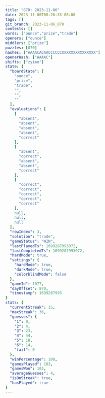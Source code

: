 ```yaml
---
title: "870: 2023-11-06"
date: 2023-11-06T08:26:33-08:00
tags: []
git_branch: 2023-11-06_870
contests: []
words: ["ounce","prize","trade"]
openers: ["ounce"]
middlers: ["prize"]
puzzles: [870]
hashes: ["AAAACACAACCCCCCXXXXXXXXXXXXXXX"]
openerHash: ["AAAAC"]
shifts: ["zyimo"]
state: {
  "boardState": [
    "ounce",
    "prize",
    "trade",
    "",
    "",
    ""
  ],
  "evaluations": [
    [
      "absent",
      "absent",
      "absent",
      "absent",
      "correct"
    ],
    [
      "absent",
      "correct",
      "absent",
      "absent",
      "correct"
    ],
    [
      "correct",
      "correct",
      "correct",
      "correct",
      "correct"
    ],
    null,
    null,
    null
  ],
  "rowIndex": 3,
  "solution": "trade",
  "gameStatus": "WIN",
  "lastPlayedTs": 1699287993072,
  "lastCompletedTs": 1699287993072,
  "hardMode": true,
  "settings": {
    "hardMode": true,
    "darkMode": true,
    "colorblindMode": false
  },
  "gameId": 1077,
  "dayOffset": 870,
  "timestamp": 1699287993
}
stats: {
  "currentStreak": 15,
  "maxStreak": 36,
  "guesses": {
    "1": 0,
    "2": 4,
    "3": 23,
    "4": 44,
    "5": 18,
    "6": 14,
    "fail": 0
  },
  "winPercentage": 100,
  "gamesPlayed": 103,
  "gamesWon": 103,
  "averageGuesses": 4,
  "isOnStreak": true,
  "hasPlayed": true
}
---
```

<!-- more -->
